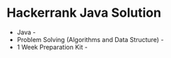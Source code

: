 # Hackerrank Java Solution
- Java -
- Problem Solving (Algorithms and Data Structure) -
- 1 Week Preparation Kit -
